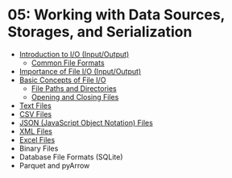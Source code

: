 # 05: Working with Data Sources, Storages, and Serialization

- [Introduction to I/O (Input/Output)](https://github.com/behnamyazdan/PythonForDataEngineeringCourse/blob/main/05-WorkingWithDataSourcesAndSerialization/01-IntroductionToIO.md) 
  - [Common File Formats](https://github.com/behnamyazdan/PythonForDataEngineeringCourse/blob/main/05-WorkingWithDataSourcesAndSerialization/01-IntroductionToIO.md#common-file-formats-and-their-uses)
- [Importance of File I/O (Input/Output)](https://github.com/behnamyazdan/PythonForDataEngineeringCourse/blob/main/05-WorkingWithDataSourcesAndSerialization/02-ImportanceOfFileInputAndOutput.md)
- [Basic Concepts of File I/O](https://github.com/behnamyazdan/PythonForDataEngineeringCourse/blob/main/05-WorkingWithDataSourcesAndSerialization/03-BasicConceptsOfFileIO.md)
  - [File Paths and Directories](https://github.com/behnamyazdan/PythonForDataEngineeringCourse/blob/main/05-WorkingWithDataSourcesAndSerialization/04-FilePathsAndDirectories.md)
  - [Opening and Closing Files](https://github.com/behnamyazdan/PythonForDataEngineeringCourse/blob/main/05-WorkingWithDataSourcesAndSerialization/05-OpeningAndClosingFiles.md)
- [Text Files](https://github.com/behnamyazdan/PythonForDataEngineeringCourse/blob/main/05-WorkingWithDataSourcesAndSerialization/06-TextFiles.md)
- [CSV Files](https://github.com/behnamyazdan/PythonForDataEngineeringCourse/blob/main/05-WorkingWithDataSourcesAndSerialization/07-CsvFiles.md)
- [JSON (JavaScript Object Notation) Files](https://github.com/behnamyazdan/PythonForDataEngineeringCourse/blob/main/05-WorkingWithDataSourcesAndSerialization/08-JsonFiles.md)
- [XML Files](https://github.com/behnamyazdan/PythonForDataEngineeringCourse/blob/main/05-WorkingWithDataSourcesAndSerialization/09-XmlFiles.md)
- [Excel Files](https://github.com/behnamyazdan/PythonForDataEngineeringCourse/blob/main/05-WorkingWithDataSourcesAndSerialization/10-ExcelFiles.md)
- Binary Files
- Database File Formats (SQLite)
- Parquet and pyArrow